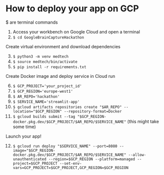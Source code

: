 # How to deploy your app on GCP
$ are terminal commands

1. Access your workbench on Google Cloud and open a terminal
2. ```$ cd GoogleBrainCaptureHackathon```

Create virtual environment and download dependencies

3. ```$ python3 -m venv medtech ```
4. ```$ source medtech/bin/activate ```
5. ```$ pip install -r requirements.txt ```

Create Docker image and deploy service in Cloud run

6. ```$ GCP_PROJECT='your_project_id'``` 
7. ```$ GCP_REGION='europe-west1'```
8. ```$ AR_REPO='hackathon'```
9. ```$ SERVICE_NAME='streamlit-app'```
10. ```$ gcloud artifacts repositories create "$AR_REPO" --location="$GCP_REGION" --repository-format=Docker```
11. ```$ gcloud builds submit --tag "$GCP_REGION-docker.pkg.dev/$GCP_PROJECT/$AR_REPO/$SERVICE_NAME"``` (this might take some time)

Launch your app!

12. ```$ gcloud run deploy "$SERVICE_NAME" --port=8080 --image="$GCP_REGION-docker.pkg.dev/$GCP_PROJECT/$AR_REPO/$SERVICE_NAME" --allow-unauthenticated --region=$GCP_REGION --platform=managed --project=$GCP_PROJECT --set-env-vars=GCP_PROJECT=$GCP_PROJECT,GCP_REGION=$GCP_REGION```




